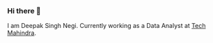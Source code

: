 ### Hi there 👋

I am Deepak Singh Negi.
Currently working as a Data Analyst at [Tech Mahindra](https://www.wipro.com/).

<!--- Socials:

<p align="left">
  <a href="https://www.linkedin.com/in/akormous">
    <img width="5%" src="Resources/LinkedIn_logo.png" />
  </a>
  <a href="https://www.twitter.com/akormous">
    <img width="5%" src="Resources/Twitter_logo.png" />
  </a>
  <a href="https://www.instagram.com/akormous">
    <img width="5%" src="Resources/Instagram_logo.png" />
  </a>
  <a href="https://www.facebook.com/akormous">
    <img width="5%" src="Resources/Facebook_logo.png" />
  </a>
  <a href="https://www.twitch.com/akormous">
    <img width="5%" src="Resources/Twitch_logo.png" />
  </a>
</p>

---

<p align="center">
    <img width="48%" src="https://github-readme-stats.vercel.app/api?username=Dnegi-00715&count_private=true&show_icons=true&theme=vision-friendly-dark" />
    <img width="48%" src="https://activity-graph.herokuapp.com/graph?username=Dnegi-00715&theme=xcode" />
</p>

<p align="center">
  <img width="48%" src="https://github-readme-stats.vercel.app/api/top-langs/?username=Dnegi-00715&layout=compact&hide=jupyter%20notebook,html&theme=vision-friendly-dark" />
  <img width="48%" src="https://github-readme-streak-stats.herokuapp.com/?user=Dnegi-00715&theme=vision-friendly-dark" />
</p> -->

